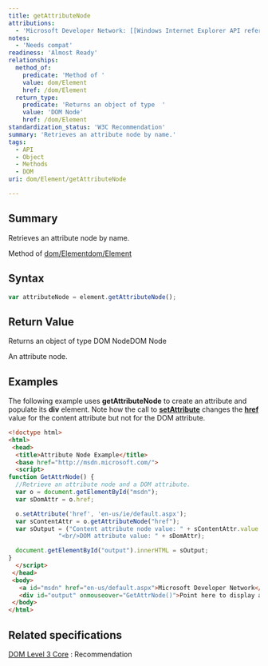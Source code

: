```yaml
---
title: getAttributeNode
attributions:
  - 'Microsoft Developer Network: [[Windows Internet Explorer API reference](http://msdn.microsoft.com/en-us/library/ie/hh828809%28v=vs.85%29.aspx) Article]'
notes:
  - 'Needs compat'
readiness: 'Almost Ready'
relationships:
  method_of:
    predicate: 'Method of '
    value: dom/Element
    href: /dom/Element
  return_type:
    predicate: 'Returns an object of type  '
    value: 'DOM Node'
    href: /dom/Element
standardization_status: 'W3C Recommendation'
summary: 'Retrieves an attribute node by name.'
tags:
  - API
  - Object
  - Methods
  - DOM
uri: dom/Element/getAttributeNode

---
```

## Summary

Retrieves an attribute node by name.

Method of [dom/Element](/dom/Element)[dom/Element](/dom/Element)

## Syntax

``` js
var attributeNode = element.getAttributeNode();
```

## Return Value

Returns an object of type DOM NodeDOM Node

An attribute node.

## Examples

The following example uses **getAttributeNode** to create an attribute and populate its **div** element. Note how the call to [**setAttribute**](/dom/Element/setAttribute) changes the [**href**](/html/attributes/href) value for the content attribute but not for the DOM attribute.

``` html
<!doctype html>
<html>
 <head>
  <title>Attribute Node Example</title>
  <base href="http://msdn.microsoft.com/">
  <script>
function GetAttrNode() {
  //Retrieve an attribute node and a DOM attribute.
  var o = document.getElementById("msdn");
  var sDomAttr = o.href;

  o.setAttribute('href', 'en-us/ie/default.aspx');
  var sContentAttr = o.getAttributeNode("href");
  var sOutput = ("Content attribute node value: " + sContentAttr.value +
              "<br/>DOM attribute value: " + sDomAttr);

  document.getElementById("output").innerHTML = sOutput;
}
  </script>
 </head>
 <body>
   <a id="msdn" href="en-us/default.aspx">Microsoft Developer Network</a>
   <div id="output" onmouseover="GetAttrNode()">Point here to display attribute values.</div>
 </body>
</html>
```

## Related specifications

[DOM Level 3 Core](http://www.w3.org/TR/DOM-Level-3-Core/)
:   Recommendation
